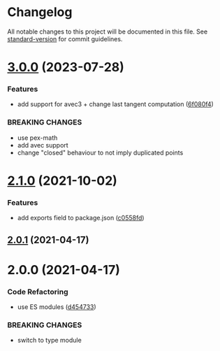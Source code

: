 # Changelog

All notable changes to this project will be documented in this file. See [standard-version](https://github.com/conventional-changelog/standard-version) for commit guidelines.

# [3.0.0](https://github.com/dmnsgn/path-tangents/compare/v2.1.0...v3.0.0) (2023-07-28)


### Features

* add support for avec3 + change last tangent computation ([6f080f4](https://github.com/dmnsgn/path-tangents/commit/6f080f4e0c88f46d8697fd427435c552b86544cc))


### BREAKING CHANGES

* use pex-math
* add avec support
* change "closed" behaviour to not imply duplicated points



# [2.1.0](https://github.com/dmnsgn/path-tangents/compare/v2.0.1...v2.1.0) (2021-10-02)


### Features

* add exports field to package.json ([c0558fd](https://github.com/dmnsgn/path-tangents/commit/c0558fd215e13c84c1528aa39edddbcb181a1080))



## [2.0.1](https://github.com/dmnsgn/path-tangents/compare/v2.0.0...v2.0.1) (2021-04-17)



# 2.0.0 (2021-04-17)


### Code Refactoring

* use ES modules ([d454733](https://github.com/dmnsgn/path-tangents/commit/d4547330cfc86f7a72fd3f41b429d30e2da061e8))


### BREAKING CHANGES

* switch to type module
